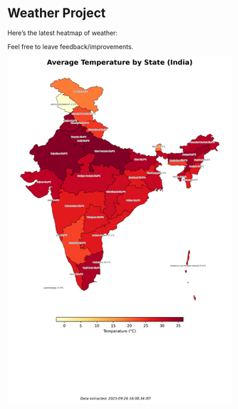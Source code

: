 # Weather Project

Here’s the latest heatmap of weather:

Feel free to leave feedback/improvements.

![India Heatmap](docs/assets/india_heatmap.png?v=D66B4C)

